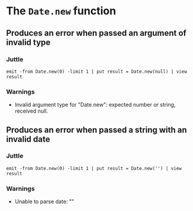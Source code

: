 The `Date.new` function
=======================

Produces an error when passed an argument of invalid type
---------------------------------------------------------

### Juttle

    emit -from Date.new(0) -limit 1 | put result = Date.new(null) | view result

### Warnings

  * Invalid argument type for "Date.new": expected number or string, received null.

Produces an error when passed a string with an invalid date
-----------------------------------------------------------

### Juttle

    emit -from Date.new(0) -limit 1 | put result = Date.new('') | view result

### Warnings

  * Unable to parse date: ""
